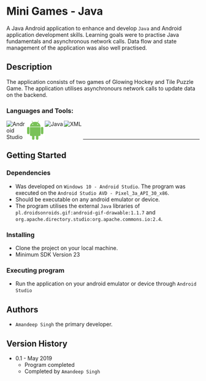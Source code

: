 # Mini Games - Java

A Java Android application to enhance and develop `Java` and Android application development skills. Learning goals were to practise Java fundamentals and asynchronous network calls. Data flow and state management of the application was also well practised.

## Description

The application consists of two games of Glowing Hockey and Tile Puzzle Game. The application utilises asynchronours network calls to update data on the backend.

### Languages and Tools:

[<img align="left" alt="Android Studio" height="50px" width="50px" src="https://upload.wikimedia.org/wikipedia/commons/8/8f/Breezeicons-apps-48-android-studio.svg" />][android-studio]
[<img align="left" alt="Android" height="50px" width="50px" src="https://raw.githubusercontent.com/github/explore/80688e429a7d4ef2fca1e82350fe8e3517d3494d/topics/android/android.png" />][android]
[<img align="left" alt="Java" height="50px" width="50px" src="https://upload.wikimedia.org/wikipedia/en/3/30/Java_programming_language_logo.svg" />][java]
[<img align="left" alt="XML" height="50px" width="50px" src="https://playstationdev.wiki/psvitadevwiki/images/f/fb/Xml-logo.png" />][xml]

<br/>
<br/>

---

## Getting Started

### Dependencies

* Was developed on `Windows 10 - Android Studio`. The program was executed on the `Android Studio AVD - Pixel_3a_API_30_x86`.
* Should be executable on any android emulator or device.
* The program utilises the external `Java` libraries of `pl.droidsonroids.gif:android-gif-drawable:1.1.7` and `org.apache.directory.studio:org.apache.commons.io:2.4`.

### Installing

* Clone the project on your local machine.
* Minimum SDK Version 23

### Executing program

* Run the application on your android emulator or device through `Android Studio`

## Authors

* `Amandeep Singh` the primary developer.

## Version History

* 0.1 - May 2019
    * Program completed
    * Completed by `Amandeep Singh`

[android-studio]: https://developer.android.com/studio
[android]: https://www.android.com/
[java]: https://www.java.com/
[xml]: https://developer.mozilla.org/en-US/docs/Web/XML/XML_introduction
